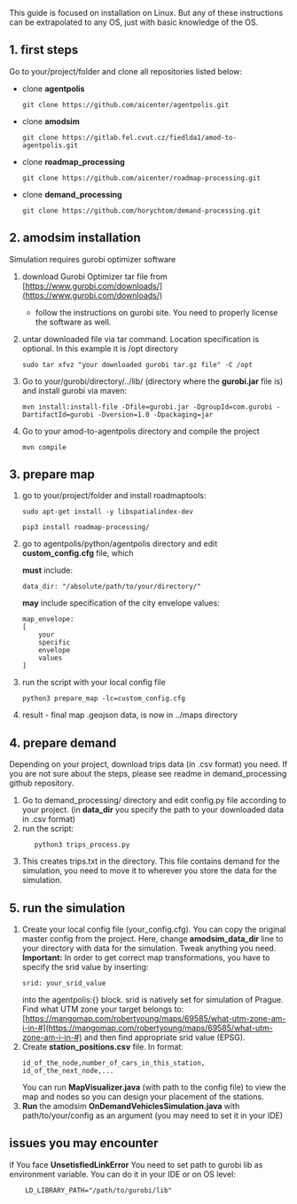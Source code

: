 This guide is focused on installation on Linux. But any of these instructions can be extrapolated to any OS, just with basic knowledge of the OS.

## 1. first steps
Go to your/project/folder and  clone all repositories listed below:

 - clone **agentpolis**

	```commandline
	git clone https://github.com/aicenter/agentpolis.git
	```

 - clone **amodsim**

	```commandline
	git clone https://gitlab.fel.cvut.cz/fiedlda1/amod-to-agentpolis.git
	```

 - clone **roadmap_processing**

	```commandline
	git clone https://github.com/aicenter/roadmap-processing.git
	```
- clone **demand_processing**

	```commandline
	git clone https://github.com/horychtom/demand-processing.git
	```
## **2. amodsim installation**
Simulation requires gurobi optimizer software
1. download Gurobi Optimizer tar file from [https://www.gurobi.com/downloads/](https://www.gurobi.com/downloads/)
	- follow the instructions on gurobi site. You need to properly license the software as well.

2. untar downloaded file via tar command. Location specification is optional. In this example it is /opt  directory
	```
	sudo tar xfvz "your downloaded gurobi tar.gz file" -C /opt
	```
3. Go to your/gurobi/directory/../lib/ (directory where the **gurobi.jar** file is) and install gurobi via maven:
	```
	mvn install:install-file -Dfile=gurobi.jar -DgroupId=com.gurobi -DartifactId=gurobi -Dversion=1.0 -Dpackaging=jar
	```
4. Go to your amod-to-agentpolis directory and compile the project
	```
	mvn compile
	```

## 3. prepare map
1. go to your/project/folder and install roadmaptools:

	```commandline
	sudo apt-get install -y libspatialindex-dev
	```
	```commandline
	pip3 install roadmap-processing/
	```
		
	
2. go to  agentpolis/python/agentpolis directory and edit **custom_config.cfg** file, which
	
	 **must** include:
	``` commandline
	data_dir: "/absolute/path/to/your/directory/"
	```
	**may** include specification of the city envelope values:
	```commandline
	map_envelope:
	[
	    your
	    specific
	    envelope
	    values
	]
	```

3. run the script with your local config file
	```
	python3 prepare_map -lc=custom_config.cfg
	```
4. result - final map .geojson data,  is now in ../maps directory



## 4. prepare demand
Depending on your project, download trips data (in .csv format) you need.
If you are not sure about the steps, please see readme in demand_processing github repository.
1. Go to demand_processing/ directory and edit config.py file according to your project.
	(in **data_dir** you specify the path to your downloaded data in .csv format)
2. run the script:
	 ```
		python3 trips_process.py
	```
3. This creates trips.txt in the directory. This file contains demand for the simulation, you need to move it to wherever you store the data for the simulation.

## 5. run the simulation

1. Create your local config file (your_config.cfg). You can copy the original master config from the project. Here, change ****amodsim_data_dir**** line to your directory with data for the simulation. Tweak anything you need.
**Important:** In order to get correct map transformations, you have to specify the srid value by inserting:
	```
	srid: your_srid_value
	```
	into the agentpolis:{} block.
	srid is natively set for simulation of Prague. Find what UTM zone your target belongs to:
	[https://mangomap.com/robertyoung/maps/69585/what-utm-zone-am-i-in-#](https://mangomap.com/robertyoung/maps/69585/what-utm-zone-am-i-in-#)
	and then find appropriate srid value (EPSG).
2. Create **station_positions.csv**  file.  In format:
	```
	id_of_the_node,number_of_cars_in_this_station,
	id_of_the_next_node,...
	```
	You can run **MapVisualizer.java** (with path to the config file) to view the map and nodes so you can design your placement of the stations.
3. **Run** the amodsim **OnDemandVehiclesSimulation.java**  with path/to/your/config as 		an argument (you may need to set it in your IDE)

## issues you may encounter

if You face **UnsetisfiedLinkError** You need to set path to gurobi lib as environment variable. You can do it in your IDE or on OS level:
```
	LD_LIBRARY_PATH="/path/to/gurobi/lib"
```
